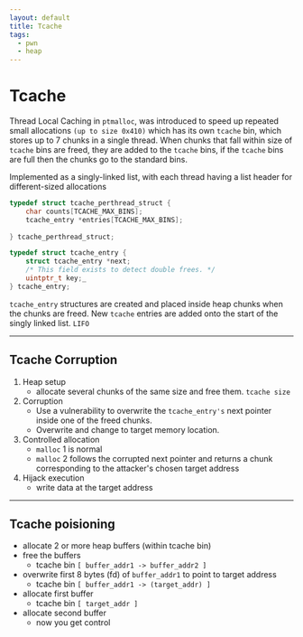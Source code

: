 ```yaml
---
layout: default
title: Tcache
tags:
  - pwn
  - heap
---
```


# Tcache
Thread Local Caching in `ptmalloc`, was introduced  to speed up repeated small allocations `(up to size 0x410)` which has its own `tcache` bin, which stores up to 7 chunks in a single thread. When chunks that fall within size of `tcache` bins are freed, they are added to the `tcache` bins,  if the `tcache` bins are full then the chunks go to the standard bins. 


Implemented as a singly-linked list, with each thread having a list header for different-sized allocations

```c
typedef struct tcache_perthread_struct {
	char counts[TCACHE_MAX_BINS];
	tcache_entry *entries[TCACHE_MAX_BINS];
	
} tcache_perthread_struct;
```


```c
typedef struct tcache_entry {
	struct tcache_entry *next; 
	/* This field exists to detect double frees. */  
	uintptr_t key;_
} tcache_entry;
```


`tcache_entry` structures are created and placed inside heap chunks when the chunks are freed.  New `tcache` entries are added onto the start of the singly linked list. `LIFO`



--- 
## Tcache Corruption

1. Heap setup 
	- allocate several chunks of the same size and free them. `tcache size`
2. Corruption
	- Use a vulnerability to overwrite the `tcache_entry's` next pointer inside one of the freed chunks. 
	- Overwrite and change to target memory location.
3. Controlled allocation
	- `malloc` 1 is normal
	- `malloc` 2 follows the corrupted next pointer and returns a chunk corresponding to the attacker's chosen target address
4. Hijack execution 
	- write data at the target address

--- 
## Tcache poisioning

- allocate 2 or more heap buffers (within tcache bin)
- free the buffers
	- tcache bin `[ buffer_addr1 -> buffer_addr2 ]` 
- overwrite first 8 bytes (fd) of `buffer_addr1` to point to target address
	- tcache bin `[ buffer_addr1 -> (target_addr) ]`
- allocate first buffer
	- tcache bin `[ target_addr ]`
- allocate second buffer
	- now you get control